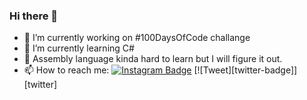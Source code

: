 ### Hi there 👋

- 🔭 I’m currently working on #100DaysOfCode challange
- 🌱 I’m currently learning C#
- 🌱 Assembly language kinda hard to learn but I will figure it out.
- 📫 How to reach me: [![Instagram Badge](https://img.shields.io/badge/-Instagram-C13584?style=flat-quare&labelColor=C15584&logo=instagram&logoColor=white&link=link)](https://instagram.com/prensesmtn?igshid=YmMyMTA2M2Y=)   [![Tweet][twitter-badge]][twitter]


